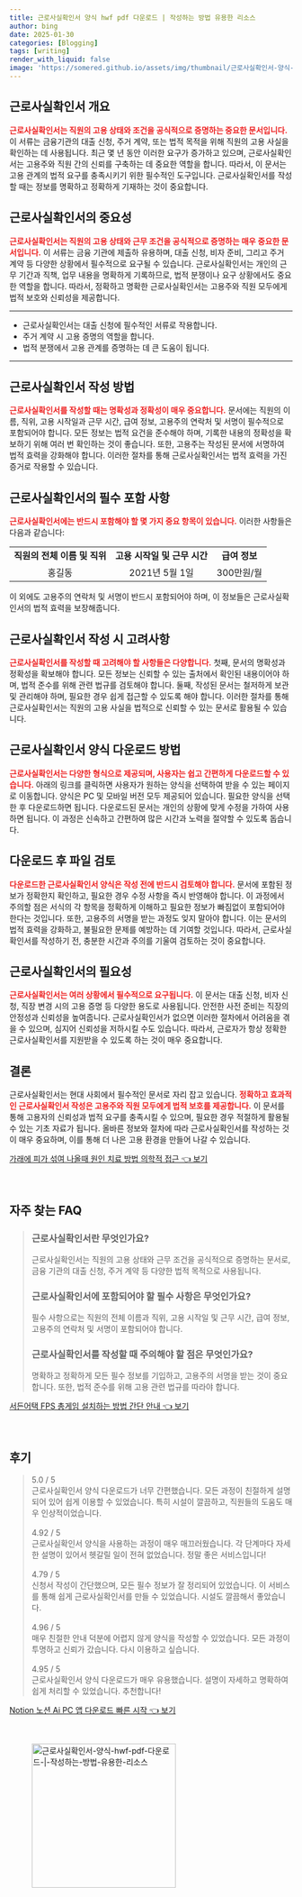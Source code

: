```yaml
---
title: 근로사실확인서 양식 hwf pdf 다운로드 | 작성하는 방법 유용한 리소스
author: bing
date: 2025-01-30
categories: [Blogging]
tags: [writing]
render_with_liquid: false
image: 'https://somered.github.io/assets/img/thumbnail/근로사실확인서-양식-hwf-pdf-다운로드-|-작성하는-방법-유용한-리소스.webp'
---
```



<h2 id='근로사실확인서_개요'>근로사실확인서 개요</h2>

<p><b><span style="color: #ee2323;">근로사실확인서는 직원의 고용 상태와 조건을 공식적으로 증명하는 중요한 문서입니다.</span></b> 이 서류는 금융기관의 대출 신청, 주거 계약, 또는 법적 목적을 위해 직원의 고용 사실을 확인하는 데 사용됩니다. 최근 몇 년 동안 이러한 요구가 증가하고 있으며, 근로사실확인서는 고용주와 직원 간의 신뢰를 구축하는 데 중요한 역할을 합니다. 따라서, 이 문서는 고용 관계의 법적 요구를 충족시키기 위한 필수적인 도구입니다. 근로사실확인서를 작성할 때는 정보를 명확하고 정확하게 기재하는 것이 중요합니다.</p>

<h2 id='근로사실확인서_중요성'>근로사실확인서의 중요성</h2>

<p><b><span style="color: #ee2323;">근로사실확인서는 직원의 고용 상태와 근무 조건을 공식적으로 증명하는 매우 중요한 문서입니다.</span></b> 이 서류는 금융 기관에 제출하 유용하며, 대출 신청, 비자 준비, 그리고 주거 계약 등 다양한 상황에서 필수적으로 요구될 수 있습니다. 근로사실확인서는 개인의 근무 기간과 직책, 업무 내용을 명확하게 기록하므로, 법적 분쟁이나 요구 상황에서도 중요한 역할을 합니다. 따라서, 정확하고 명확한 근로사실확인서는 고용주와 직원 모두에게 법적 보호와 신뢰성을 제공합니다.</p>

<hr />

<ul>
    <li>근로사실확인서는 대출 신청에 필수적인 서류로 작용합니다.</li>
    <li>주거 계약 시 고용 증명의 역할을 합니다.</li>
    <li>법적 분쟁에서 고용 관계를 증명하는 데 큰 도움이 됩니다.</li>
</ul>

<hr />

<h2 id='근로사실확인서_작성방법'>근로사실확인서 작성 방법</h2>

<p><b><span style="color: #ee2323;">근로사실확인서를 작성할 때는 명확성과 정확성이 매우 중요합니다.</span></b> 문서에는 직원의 이름, 직위, 고용 시작일과 근무 시간, 급여 정보, 고용주의 연락처 및 서명이 필수적으로 포함되어야 합니다. 모든 정보는 법적 요건을 준수해야 하며, 기록한 내용의 정확성을 확보하기 위해 여러 번 확인하는 것이 좋습니다. 또한, 고용주는 작성된 문서에 서명하여 법적 효력을 강화해야 합니다. 이러한 절차를 통해 근로사실확인서는 법적 효력을 가진 증거로 작용할 수 있습니다.</p>

<h2 id='근로사실확인서_포함사항'>근로사실확인서의 필수 포함 사항</h2>

<p><b><span style="color: #ee2323;">근로사실확인서에는 반드시 포함해야 할 몇 가지 중요 항목이 있습니다.</span></b> 이러한 사항들은 다음과 같습니다:</p>

<table>
    <tr>
        <td style="text-align: center; height: 17px;"><b>직원의 전체 이름 및 직위</b></td>
        <td style="text-align: center; height: 17px;"><b>고용 시작일 및 근무 시간</b></td>
        <td style="text-align: center; height: 17px;"><b>급여 정보</b></td>
    </tr>
    <tr>
        <td style="text-align: center; height: 17px;">홍길동</td>
        <td style="text-align: center; height: 17px;">2021년 5월 1일</td>
        <td style="text-align: center; height: 17px;">300만원/월</td>
    </tr>
</table>

<p>이 외에도 고용주의 연락처 및 서명이 반드시 포함되어야 하며, 이 정보들은 근로사실확인서의 법적 효력을 보장해줍니다.</p>

<h2 id='근로사실확인서_작성시_고려사항'>근로사실확인서 작성 시 고려사항</h2>

<p><b><span style="color: #ee2323;">근로사실확인서를 작성할 때 고려해야 할 사항들은 다양합니다.</span></b> 첫째, 문서의 명확성과 정확성을 확보해야 합니다. 모든 정보는 신뢰할 수 있는 출처에서 확인된 내용이어야 하며, 법적 준수를 위해 관련 법규를 검토해야 합니다. 둘째, 작성된 문서는 철저하게 보관 및 관리해야 하며, 필요한 경우 쉽게 접근할 수 있도록 해야 합니다. 이러한 절차를 통해 근로사실확인서는 직원의 고용 사실을 법적으로 신뢰할 수 있는 문서로 활용될 수 있습니다.</p>

<h2 id='근로사실확인서_다운로드_방법'>근로사실확인서 양식 다운로드 방법</h2>

<p><b><span style="color: #ee2323;">근로사실확인서는 다양한 형식으로 제공되며, 사용자는 쉽고 간편하게 다운로드할 수 있습니다.</span></b> 아래의 링크를 클릭하면 사용자가 원하는 양식을 선택하여 받을 수 있는 페이지로 이동합니다. 양식은 PC 및 모바일 버전 모두 제공되어 있습니다. 필요한 양식을 선택한 후 다운로드하면 됩니다. 다운로드된 문서는 개인의 상황에 맞게 수정을 가하여 사용하면 됩니다. 이 과정은 신속하고 간편하여 많은 시간과 노력을 절약할 수 있도록 돕습니다.</p>

<h2 id='근로사실확인서_검토후_작성'>다운로드 후 파일 검토</h2>

<p><b><span style="color: #ee2323;">다운로드한 근로사실확인서 양식은 작성 전에 반드시 검토해야 합니다.</span></b> 문서에 포함된 정보가 정확한지 확인하고, 필요한 경우 수정 사항을 즉시 반영해야 합니다. 이 과정에서 주의할 점은 서식의 각 항목을 정확하게 이해하고 필요한 정보가 빠짐없이 포함되어야 한다는 것입니다. 또한, 고용주의 서명을 받는 과정도 잊지 말아야 합니다. 이는 문서의 법적 효력을 강화하고, 불필요한 문제를 예방하는 데 기여할 것입니다. 따라서, 근로사실확인서를 작성하기 전, 충분한 시간과 주의를 기울여 검토하는 것이 중요합니다.</p>

<h2 id='근로사실확인서_필요성'>근로사실확인서의 필요성</h2>

<p><b><span style="color: #ee2323;">근로사실확인서는 여러 상황에서 필수적으로 요구됩니다.</span></b> 이 문서는 대출 신청, 비자 신청, 직장 변경 시의 고용 증명 등 다양한 용도로 사용됩니다. 안전한 사전 준비는 직장의 안정성과 신뢰성을 높여줍니다. 근로사실확인서가 없으면 이러한 절차에서 어려움을 겪을 수 있으며, 심지어 신뢰성을 저하시킬 수도 있습니다. 따라서, 근로자가 항상 정확한 근로사실확인서를 지원받을 수 있도록 하는 것이 매우 중요합니다.</p>

<h2 id='결론'>결론</h2>

<p>근로사실확인서는 현대 사회에서 필수적인 문서로 자리 잡고 있습니다. <b><span style="color: #ee2323;">정확하고 효과적인 근로사실확인서 작성은 고용주와 직원 모두에게 법적 보호를 제공합니다.</span></b> 이 문서를 통해 고용자의 신뢰성과 법적 요구를 충족시킬 수 있으며, 필요한 경우 적절하게 활용될 수 있는 기초 자료가 됩니다. 올바른 정보와 절차에 따라 근로사실확인서를 작성하는 것이 매우 중요하며, 이를 통해 더 나은 고용 환경을 만들어 나갈 수 있습니다.</p>


<p><a class="click-button" title="가래에 피가 섞여 나올때 원인 치료 방법 의학적 접근" href="https://somered.github.io/posts/%EA%B0%80%EB%9E%98%EC%97%90-%ED%94%BC%EA%B0%80-%EC%84%9E%EC%97%AC-%EB%82%98%EC%98%AC%EB%95%8C-%EC%9B%90%EC%9D%B8-%EC%B9%98%EB%A3%8C-%EB%B0%A9%EB%B2%95-%EC%9D%98%ED%95%99%EC%A0%81-%EC%A0%91%EA%B7%BC/" rel="dofollow">가래에 피가 섞여 나올때 원인 치료 방법 의학적 접근 👈 보기</a></p><br>
<h2 id='자주_찾는_FAQ'>자주 찾는 FAQ</h2>
<div itemscope="" itemtype="https://schema.org/FAQPage"> 
<blockquote> 
<div itemscope="" itemprop="mainEntity" itemtype="https://schema.org/Question"> 
<h3 itemprop="name">근로사실확인서란 무엇인가요?</h3> 
<div itemscope="" itemprop="acceptedAnswer" itemtype="https://schema.org/Answer"> 
<span itemprop="text"> 
<p>근로사실확인서는 직원의 고용 상태와 근무 조건을 공식적으로 증명하는 문서로, 금융 기관의 대출 신청, 주거 계약 등 다양한 법적 목적으로 사용됩니다.</p> 
</span> 
</div> 
</div> 
<div itemscope="" itemprop="mainEntity" itemtype="https://schema.org/Question"> 
<h3 itemprop="name">근로사실확인서에 포함되어야 할 필수 사항은 무엇인가요?</h3> 
<div itemscope="" itemprop="acceptedAnswer" itemtype="https://schema.org/Answer"> 
<span itemprop="text"> 
<p>필수 사항으로는 직원의 전체 이름과 직위, 고용 시작일 및 근무 시간, 급여 정보, 고용주의 연락처 및 서명이 포함되어야 합니다.</p> 
</span> 
</div> 
</div> 
<div itemscope="" itemprop="mainEntity" itemtype="https://schema.org/Question"> 
<h3 itemprop="name">근로사실확인서를 작성할 때 주의해야 할 점은 무엇인가요?</h3> 
<div itemscope="" itemprop="acceptedAnswer" itemtype="https://schema.org/Answer"> 
<span itemprop="text"> 
<p>명확하고 정확하게 모든 필수 정보를 기입하고, 고용주의 서명을 받는 것이 중요합니다. 또한, 법적 준수를 위해 고용 관련 법규를 따라야 합니다.</p> 
</span> 
</div> 
</div> 
</blockquote> 
</div>
<p><a class="click-button" title="서든어택 FPS 총게임 설치하는 방법 간단 안내" href="https://somered.github.io/posts/%EC%84%9C%EB%93%A0%EC%96%B4%ED%83%9D-FPS-%EC%B4%9D%EA%B2%8C%EC%9E%84-%EC%84%A4%EC%B9%98%ED%95%98%EB%8A%94-%EB%B0%A9%EB%B2%95-%EA%B0%84%EB%8B%A8-%EC%95%88%EB%82%B4/" rel="dofollow">서든어택 FPS 총게임 설치하는 방법 간단 안내 👈 보기</a></p><br>
<h2 id='후기'>후기</h2>
<div itemscope itemtype="https://schema.org/Product">
  <blockquote>
  <div itemprop="review" itemscope itemtype="https://schema.org/Review">
      <div itemprop="reviewRating" itemscope itemtype="https://schema.org/Rating"> <span itemprop="ratingValue">5.0</span> / <span itemprop="bestRating">5</span> </div>
      <span itemprop="reviewBody">근로사실확인서 양식 다운로드가 너무 간편했습니다. 모든 과정이 친절하게 설명되어 있어 쉽게 이용할 수 있었습니다. 특히 시설이 깔끔하고, 직원들의 도움도 매우 인상적이었습니다.</span>
  </div>
  <br>
  <div itemprop="review" itemscope itemtype="https://schema.org/Review">
      <div itemprop="reviewRating" itemscope itemtype="https://schema.org/Rating"> <span itemprop="ratingValue">4.92</span> / <span itemprop="bestRating">5</span> </div>
      <span itemprop="reviewBody">근로사실확인서 양식을 사용하는 과정이 매우 매끄러웠습니다. 각 단계마다 자세한 설명이 있어서 헷갈릴 일이 전혀 없었습니다. 정말 좋은 서비스입니다!</span>
  </div>
  <br>
  <div itemprop="review" itemscope itemtype="https://schema.org/Review">
      <div itemprop="reviewRating" itemscope itemtype="https://schema.org/Rating"> <span itemprop="ratingValue">4.79</span> / <span itemprop="bestRating">5</span> </div>
      <span itemprop="reviewBody">신청서 작성이 간단했으며, 모든 필수 정보가 잘 정리되어 있었습니다. 이 서비스를 통해 쉽게 근로사실확인서를 만들 수 있었습니다. 시설도 깔끔해서 좋았습니다.</span>
  </div>
  <br>
  <div itemprop="review" itemscope itemtype="https://schema.org/Review">
      <div itemprop="reviewRating" itemscope itemtype="https://schema.org/Rating"> <span itemprop="ratingValue">4.96</span> / <span itemprop="bestRating">5</span> </div>
      <span itemprop="reviewBody">매우 친절한 안내 덕분에 어렵지 않게 양식을 작성할 수 있었습니다. 모든 과정이 투명하고 신뢰가 갔습니다. 다시 이용하고 싶습니다.</span>
  </div>
  <br>
  <div itemprop="review" itemscope itemtype="https://schema.org/Review">
      <div itemprop="reviewRating" itemscope itemtype="https://schema.org/Rating"> <span itemprop="ratingValue">4.95</span> / <span itemprop="bestRating">5</span> </div>
      <span itemprop="reviewBody">근로사실확인서 양식 다운로드가 매우 유용했습니다. 설명이 자세하고 명확하여 쉽게 처리할 수 있었습니다. 추천합니다!</span>
  </div>
  </blockquote>
</div>
<p><a class="click-button" title="Notion 노션 Ai PC 앱 다운로드 빠른 시작" href="https://somered.github.io/posts/Notion-%EB%85%B8%EC%85%98-Ai-PC-%EC%95%B1-%EB%8B%A4%EC%9A%B4%EB%A1%9C%EB%93%9C-%EB%B9%A0%EB%A5%B8-%EC%8B%9C%EC%9E%91/" rel="dofollow">Notion 노션 Ai PC 앱 다운로드 빠른 시작 👈 보기</a></p><br>
<figure class="image"><img src="https://somered.github.io/assets/img/thumbnail/근로사실확인서-양식-hwf-pdf-다운로드-|-작성하는-방법-유용한-리소스.webp" alt="근로사실확인서-양식-hwf-pdf-다운로드-|-작성하는-방법-유용한-리소스" width="256" height="256"></figure>